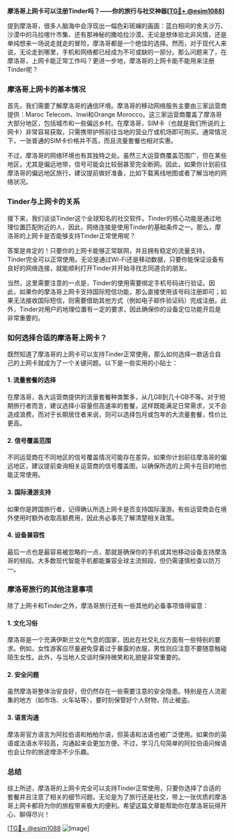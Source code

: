 **摩洛哥上网卡可以注册Tinder吗？——你的旅行与社交神器[[TG💪+ @esim1088](https://t.me/s/esim1088)]**

提到摩洛哥，很多人脑海中会浮现出一幅色彩斑斓的画面：蓝白相间的舍夫沙万、沙漠中的马拉喀什市集、还有那神秘的撒哈拉沙漠。无论是想体验北非风情，还是单纯想来一场说走就走的冒险，摩洛哥都是一个绝佳的选择。然而，对于现代人来说，无论走到哪里，手机和网络都已经成为不可或缺的一部分。那么问题来了，在摩洛哥，上网卡能正常工作吗？更进一步地，摩洛哥的上网卡能不能用来注册Tinder呢？

### 摩洛哥上网卡的基本情况

首先，我们需要了解摩洛哥的通信环境。摩洛哥的移动网络服务主要由三家运营商提供：Maroc Telecom、Inwi和Orange Morocco。这三家运营商覆盖了摩洛哥大部分地区，包括城市和一些偏远乡村。在摩洛哥，SIM卡（也就是我们所说的上网卡）非常容易获取，只需携带护照前往当地的营业厅或机场即可购买。通常情况下，一张普通的SIM卡价格并不高，而且流量套餐也相对实惠。

不过，摩洛哥的网络环境也有其独特之处。虽然三大运营商覆盖范围广，但在某些地区，尤其是偏远地带，信号可能会比较弱甚至完全断网。因此，如果你计划前往摩洛哥的偏远地区旅行，建议提前做好准备，比如下载离线地图或者了解当地的网络状况。

### Tinder与上网卡的关系

接下来，我们谈谈Tinder这个全球知名的社交软件。Tinder的核心功能是通过地理位置匹配附近的人，因此，网络连接是使用Tinder的基础条件之一。那么，摩洛哥的上网卡是否能够支持Tinder正常使用呢？

答案是肯定的！只要你的上网卡能够正常联网，并且拥有稳定的流量支持，Tinder完全可以正常使用。无论是通过Wi-Fi还是移动数据，只要你能保证设备有良好的网络连接，就能顺利打开Tinder并开始寻找志同道合的朋友。

当然，这里需要注意的一点是，Tinder的使用需要绑定手机号码进行验证。因此，如果你的摩洛哥上网卡支持国际短信功能，那么直接使用该号码注册即可；如果无法接收国际短信，则需要借助其他方式（例如电子邮件验证码）完成注册。此外，Tinder对用户的地理位置有一定的要求，因此确保你的设备定位功能开启是非常重要的。

### 如何选择合适的摩洛哥上网卡？

既然知道了摩洛哥的上网卡可以支持Tinder正常使用，那么如何选择一款适合自己的上网卡就成为了一个关键问题。以下是一些实用的小贴士：

#### 1. **流量套餐的选择**
   在摩洛哥，各大运营商提供的流量套餐种类繁多，从几GB到几十GB不等。对于短期旅行者而言，建议选择小容量但高速率的套餐，这样既能满足日常需求，又不会造成浪费。而对于长期居住者来说，则可以选择包月或包年的大流量套餐，性价比更高。

#### 2. **信号覆盖范围**
   不同运营商在不同地区的信号覆盖情况可能存在差异。如果你计划前往摩洛哥的偏远地区，建议提前查询相关运营商的信号覆盖图，以确保所选的上网卡在目的地也能正常使用。

#### 3. **国际漫游支持**
   如果你是跨国旅行者，记得确认所选上网卡是否支持国际漫游。有些运营商会在境外使用时额外收取高额费用，因此务必事先了解清楚相关政策。

#### 4. **设备兼容性**
   最后一点也是最容易被忽略的一点，那就是确保你的手机或其他移动设备支持摩洛哥的频段。大多数现代智能手机都能兼容全球主流频段，但仍需谨慎检查以防万一。

### 摩洛哥旅行的其他注意事项

除了上网卡和Tinder之外，摩洛哥旅行还有一些其他的必备事项值得留意：

#### 1. **文化习俗**
   摩洛哥是一个充满伊斯兰文化气息的国家，因此在社交礼仪方面有一些特别的要求。例如，女性游客应尽量避免穿着过于暴露的衣服，男性则应注意不要随意触碰陌生女性。此外，与当地人交谈时保持微笑和礼貌是非常重要的。

#### 2. **安全问题**
   虽然摩洛哥整体治安良好，但仍然存在一些需要注意的安全隐患。特别是在人流密集的地方（如市场、火车站等），要时刻保管好个人财物，防止被盗。

#### 3. **语言沟通**
   摩洛哥官方语言为阿拉伯语和柏柏尔语，但英语和法语也被广泛使用。如果你的英语或法语水平较高，沟通起来会更加方便。不过，学习几句简单的阿拉伯语问候语也会让你的旅途增添不少乐趣。

### 总结

综上所述，摩洛哥的上网卡完全可以支持Tinder正常使用，只要你选择了合适的套餐并且注意了相关的细节问题。无论是为了旅行还是社交，带上一张优质的摩洛哥上网卡都将为你的旅程带来极大的便利。希望这篇文章能帮助你在摩洛哥玩得开心、聊得尽兴！

[[TG💪+ @esim1088](https://t.me/s/esim1088) ![Image](https://i.postimg.cc/4NQfJmqS/Snipaste-2025-05-13-00-14-12.png)]